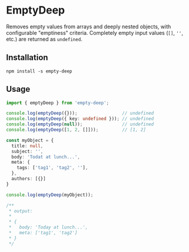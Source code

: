 # EmptyDeep

Removes empty values from arrays and deeply nested objects, with configurable "emptiness" criteria. Completely empty input values (`[]`, `''`, etc.) are returned as `undefined`.

## Installation

`npm install -s empty-deep`

## Usage

```ts
import { emptyDeep } from 'empty-deep';

console.log(emptyDeep({}));                 // undefined
console.log(emptyDeep({ key: undefined })); // undefined
console.log(emptyDeep(null));               // undefined
console.log(emptyDeep([1, 2, []]));         // [1, 2]

const myObject = {
  title: null,
  subject: '',
  body: 'Todat at lunch...',
  meta: {
    tags: ['tag1', 'tag2', ''],
  },
  authors: [{}]
}

console.log(emptyDeep(myObject));

/**
 * output:
 * 
 * {
 *   body: 'Today at lunch...',
 *   meta: ['tag1', 'tag2']
 * }
 */
```
